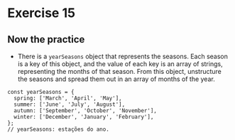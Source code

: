 # Exercise 15

## Now the practice

- There is a `yearSeasons` object that represents the seasons. Each season is a key of this object, and the value of each key is an array of strings, representing the months of that season. From this object, unstructure the seasons and spread them out in an array of months of the year.

```
const yearSeasons = {
  spring: ['March', 'April', 'May'],
  summer: ['June', 'July', 'August'],
  autumn: ['September', 'October', 'November'],
  winter: ['December', 'January', 'February'],
};
// yearSeasons: estações do ano.
```